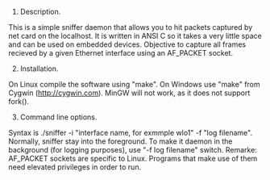 
1. Description.

This is a simple sniffer daemon that allows you to hit packets captured by net card on the localhost. It is written in ANSI C so it takes a very little space and can be used on embedded devices.
Objective to capture all frames recieved by a given Ethernet interface using an AF_PACKET socket.


2. Installation.

On Linux compile the software using "make". On Windows use "make" from Cygwin (http://cygwin.com). MinGW will not work, as it does not support fork().	


3. Command line options.

Syntax is ./sniffer -i "interface name, for exmmple wlo1" -f "log filename". Normally, sniffer stay into the foreground. To make it daemon in the background (for logging purposes), use "-f log filename" switch.
Remarke: AF_PACKET sockets are specific to Linux. Programs that make use of them need elevated privileges in order to run.





